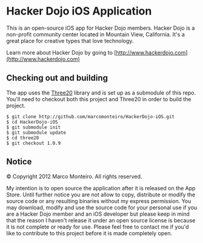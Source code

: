 Hacker Dojo iOS Application
===========================
This is an open-source iOS app for Hacker Dojo members.  Hacker Dojo is a non-profit community center located in Mountain View, California.  It's a great place for creative types that love technology.

Learn more about Hacker Dojo by going to [http://www.hackerdojo.com](http://www.hackerdojo.com)


Checking out and building
-------------------------
The app uses the [Three20](http://github.com/facebook/three20) library and is set up as a submodule of this repo.  You'll need to checkout both this project and Three20 in order to build the project.


```
$ git clone http://github.com/marcomonteiro/HackerDojo-iOS.git
$ cd HackerDojo-iOS
$ git submodule init
$ git submodule update
$ cd three20
$ git checkout 1.0.9
```

Notice
------
&copy; Copyright 2012 Marco Monteiro.  All rights reserved.

My intention is to open source the application after it is released on the App Store.  Until further notice you are not allow to copy, distribute or modify the source code or any resulting binaries without my express permission.  You may download, modify and use the source code for your personal use if you are a Hacker Dojo member and an iOS developer but please keep in mind that the reason I haven't release it under an open source license is because it is not complete or ready for use.  Please feel free to contact me if you'd like to contribute to this project before it is made completely open.